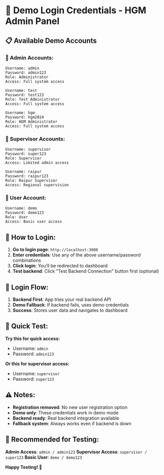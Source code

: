 # 🔐 Demo Login Credentials - HGM Admin Panel

## 📋 **Available Demo Accounts**

### **👑 Admin Accounts:**
```
Username: admin
Password: admin123
Role: Administrator
Access: Full system access

Username: test  
Password: test123
Role: Test Administrator
Access: Full system access

Username: hgm
Password: hgm2024
Role: HGM Administrator  
Access: Full system access
```

### **👥 Supervisor Accounts:**
```
Username: supervisor
Password: super123
Role: Supervisor
Access: Limited admin access

Username: raipur
Password: raipur123
Role: Raipur Supervisor
Access: Regional supervision
```

### **👤 User Account:**
```
Username: demo
Password: demo123
Role: User
Access: Basic user access
```

## 🚀 **How to Login:**

1. **Go to login page**: `http://localhost:3000`
2. **Enter credentials**: Use any of the above username/password combinations
3. **Click login**: You'll be redirected to dashboard
4. **Test backend**: Click "Test Backend Connection" button first (optional)

## 🔧 **Login Flow:**

1. **Backend First**: App tries your real backend API
2. **Demo Fallback**: If backend fails, uses demo credentials
3. **Success**: Stores user data and navigates to dashboard

## 📱 **Quick Test:**

**Try this for quick access:**
- Username: `admin`
- Password: `admin123`

**Or this for supervisor access:**
- Username: `supervisor` 
- Password: `super123`

## ⚠️ **Notes:**

- **Registration removed**: No new user registration option
- **Demo only**: These credentials work in demo mode
- **Backend ready**: Real backend integration available
- **Fallback system**: Always works even if backend is down

## 🎯 **Recommended for Testing:**

**Admin Access**: `admin / admin123`
**Supervisor Access**: `supervisor / super123`
**Basic User**: `demo / demo123`

**Happy Testing! 🎉**
